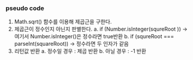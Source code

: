 ### pseudo code
1. Math.sqrt() 함수를 이용해 제곱근을 구한다.
2. 제곱근이 정수인지 아닌지 판별한다.
  a. if (Number.isInteger(squreRoot )) -> 여기서 Number.isInteger()은 정수라면 true반환
  b. if (squreRoot === parseInt(squareRoot)) -> 정수라면 두 인자가 같음
3. 리턴값 반환
  a. 정수일 경우 : 제곱 반환
  b. 아닐 경우 : -1 반환
